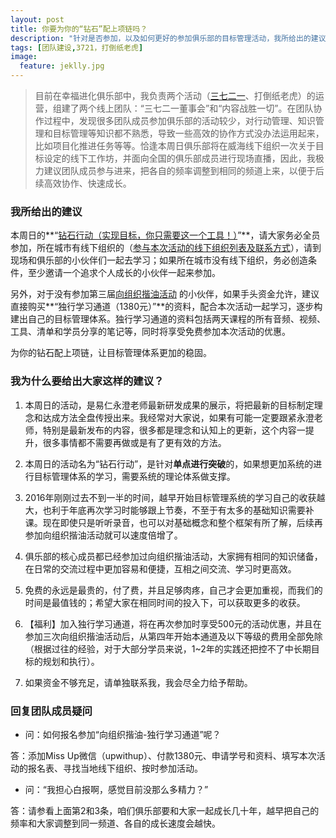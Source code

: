 ```yaml
---
layout: post
title: 你要为你的“钻石”配上项链吗？
description: "针对是否参加，以及如何更好的参加俱乐部的目标管理活动，我所给出的建议"
tags: [团队建设,3721，打倒纸老虎]
image:
  feature: jeklly.jpg
---
```



> 目前在幸福进化俱乐部中，我负责两个活动（[三七二一](http://bbs.upwith.me/forum-104-1.html)、打倒纸老虎）的运营，组建了两个线上团队：“三七二一董事会”和“内容战胜一切”。在团队协作过程中，发现很多团队成员参加俱乐部的活动较少，对行动管理、知识管理和目标管理等知识都不熟悉，导致一些高效的协作方式没办法运用起来，比如项目化推进任务等等。恰逢本周日俱乐部将在威海线下组织一次关于目标设定的线下工作坊，并面向全国的俱乐部成员进行现场直播，因此，我极力建议团队成员参与进来，把各自的频率调整到相同的频道上来，以便于后续高效协作、快速成长。

### 我所给出的建议

本周日的**“[钻石行动（实现目标，你只需要这一个工具！）](http://dwz.cn/3v2xn3)”**，请大家务必全员参加，所在城市有线下组织的（[参与本次活动的线下组织列表及联系方式](http://mp.weixin.qq.com/s?__biz=MzI0MTA0MzcxMw==&mid=502969329&idx=1&sn=629e76d0cea48f84e1e5a82b42e48a80&scene=0&previewkey=m1K1KbTBsWEcEDJD%2FCgkj8wqSljwj2bfCUaCyDofEow%3D#wechat_redirect)），请到现场和俱乐部的小伙伴们一起去学习；如果所在城市没有线下组织，务必创造条件，至少邀请一个追求个人成长的小伙伴一起来参加。

另外，对于没有参加第三届[向组织揩油活动](http://nianmubiao.com) 的小伙伴，如果手头资金允许，建议直接购买**“独行学习通道（1380元）”**的资料，配合本次活动一起学习，逐步构建出自己的目标管理体系。独行学习通道的资料包括两天课程的所有音频、视频、工具、清单和学员分享的笔记等，同时将享受免费参加本次活动的优惠。

为你的钻石配上项链，让目标管理体系更加的稳固。

### 我为什么要给出大家这样的建议？

1. 本周日的活动，是易仁永澄老师最新研发成果的展示，将把最新的目标制定理念和达成方法全盘传授出来。我经常对大家说，如果有可能一定要跟紧永澄老师，特别是最新发布的内容，很多都是理念和认知上的更新，这个内容一提升，很多事情都不需要再做或是有了更有效的方法。

2. 本周日的活动名为“钻石行动”，是针对**单点进行突破**的，如果想更加系统的进行目标管理体系的学习，需要系统的理论体系做支撑。

3. 2016年刚刚过去不到一半的时间，越早开始目标管理系统的学习自己的收获越大，也利于年底再次学习时能够跟上节奏，不至于有太多的基础知识需要补课。现在即使只是听听录音，也可以对基础概念和整个框架有所了解，后续再参加向组织揩油活动就可以速度倍增了。

4. 俱乐部的核心成员都已经参加过向组织揩油活动，大家拥有相同的知识储备，在日常的交流过程中更加容易和便捷，互相之间交流、学习时更高效。

5. 免费的永远是最贵的，付了费，并且足够肉疼，自己才会更加重视，而我们的时间是最值钱的；希望大家在相同时间的投入下，可以获取更多的收获。

6. 【福利】加入独行学习通道，将在再次参加时享受500元的活动优惠，并且在参加三次向组织揩油活动后，从第四年开始本通道及以下等级的费用全部免除（根据过往的经验，对于大部分学员来说，1~2年的实践还把控不了中长期目标的规划和执行）。

7. 如果资金不够充足，请单独联系我，我会尽全力给予帮助。

### 回复团队成员疑问

-   问：如何报名参加“向组织揩油-独行学习通道”呢？

答：添加Miss Up微信（upwithup）、付款1380元、申请学号和资料、填写本次活动的报名表、寻找当地线下组织、按时参加活动。

-  问：“我担心白报啊，感觉目前没那么多精力？”

答：请参看上面第2和3条，咱们俱乐部要和大家一起成长几十年，越早把自己的频率和大家调整到同一频道、各自的成长速度会越快。


